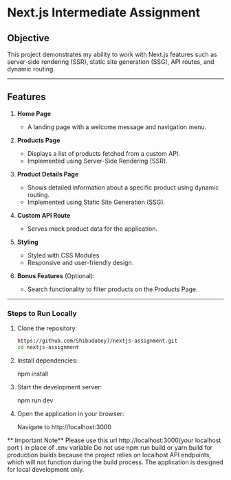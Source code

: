 # Next.js Intermediate Assignment

## Objective  
This project demonstrates my ability to work with Next.js features such as server-side rendering (SSR), static site generation (SSG), API routes, and dynamic routing.  

---

## Features  
1. **Home Page**  
   - A landing page with a welcome message and navigation menu.

2. **Products Page**  
   - Displays a list of products fetched from a custom API.  
   - Implemented using Server-Side Rendering (SSR).  

3. **Product Details Page**  
   - Shows detailed information about a specific product using dynamic routing.  
   - Implemented using Static Site Generation (SSG).  

4. **Custom API Route**  
   - Serves mock product data for the application.  

5. **Styling**  
   - Styled with CSS Modules 
   - Responsive and user-friendly design.  

6. **Bonus Features** (Optional):  
   - Search functionality to filter products on the Products Page.  
     

---


### Steps to Run Locally  

1. Clone the repository:  
   ```bash
   https://github.com/Shibudubey7/nextjs-assignment.git
   cd nextjs-assignment

2. Install dependencies:

     npm install

3. Start the development server:

   npm run dev
4. Open the application in your browser:

    Navigate to http://localhost:3000

 **  Important Note**
 Please use this url http://localhost:3000(your localhost port ) in place of .env variable 
Do not use npm run build or yarn build for production builds because the project relies on localhost API endpoints, which will not function during the build process. The application is designed for local development only.
